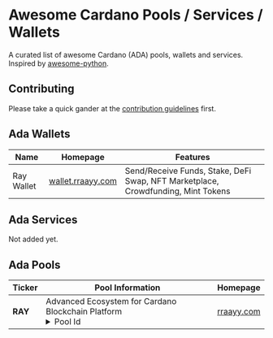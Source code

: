 # Awesome Cardano Pools / Services / Wallets

A curated list of awesome Cardano (ADA) pools, wallets and services. Inspired by [awesome-python](https://github.com/vinta/awesome-python).

## Contributing

Please take a quick gander at the [contribution guidelines](CONTRIBUTING.md) first.

## Ada Wallets

|Name|Homepage|Features|
|---|---|---|
|Ray Wallet|[wallet.rraayy.com](https://wallet.rraayy.com)|Send/Receive Funds, Stake, DeFi Swap, NFT Marketplace, Crowdfunding, Mint Tokens

## Ada Services

Not added yet.

## Ada Pools

|Ticker|Pool Information|Homepage|
|---|---|---|
|**RAY**|<div>Advanced Ecosystem for Cardano Blockchain Platform</div><details><summary>Pool Id</summary><code>1c8cd022e993a8366be641c17cb6d9c5d8944e00bfce3189d8b1515a</code></details>|[rraayy.com](https://rraayy.com)|


 
